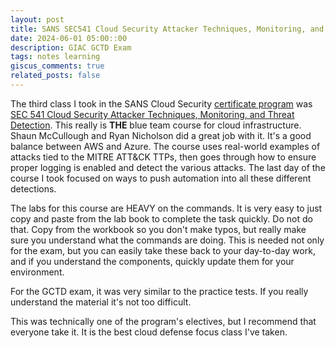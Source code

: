 ```yaml
---
layout: post
title: SANS SEC541 Cloud Security Attacker Techniques, Monitoring, and Threat Detection
date: 2024-06-01 05:00::00
description: GIAC GCTD Exam
tags: notes learning
giscus_comments: true
related_posts: false
---
```

The third class I took in the SANS Cloud Security [certificate program](https://www.sans.edu/cyber-security-programs/graduate-certificate-cloud-security/) was [SEC 541 Cloud Security Attacker Techniques, Monitoring, and Threat Detection](https://www.sans.org/cyber-security-courses/cloud-security-attacker-techniques-monitoring-threat-detection/). This really is **THE** blue team course for cloud infrastructure. Shaun McCullough and Ryan Nicholson did a great job with it. It's a good balance between AWS and Azure. The course uses real-world examples of attacks tied to the MITRE ATT&CK TTPs, then goes through how to ensure proper logging is enabled and detect the various attacks. The last day of the course I took focused on ways to push automation into all these different detections.

The labs for this course are HEAVY on the commands. It is very easy to just copy and paste from the lab book to complete the task quickly. Do not do that. Copy from the workbook so you don't make typos, but really make sure you understand what the commands are doing. This is needed not only for the exam, but you can easily take these back to your day-to-day work, and if you understand the components, quickly update them for your environment.

For the GCTD exam, it was very similar to the practice tests. If you really understand the material it's not too difficult.

This was technically one of the program's electives, but I recommend that everyone take it. It is the best cloud defense focus class I've taken.  
